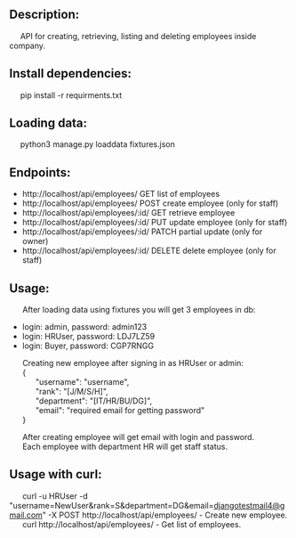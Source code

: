 ## Description:  
&nbsp;&nbsp;&nbsp;&nbsp;&nbsp;API for creating, retrieving, listing and deleting employees inside company.

## Install dependencies:  
&nbsp;&nbsp;&nbsp;&nbsp;&nbsp;pip install -r requirments.txt
    
## Loading data:  
&nbsp;&nbsp;&nbsp;&nbsp;&nbsp;python3 manage.py loaddata fixtures.json
  
## Endpoints:
*   http://localhost/api/employees/ GET list of employees
*   http://localhost/api/employees/ POST  create employee (only for staff)  
*   http://localhost/api/employees/:id/ GET retrieve employee  
*   http://localhost/api/employees/:id/ PUT update employee (only for staff)  
*   http://localhost/api/employees/:id/ PATCH partial update (only for owner)  
*   http://localhost/api/employees/:id/ DELETE  delete employee (only for staff)  

## Usage:
&nbsp;&nbsp;&nbsp;&nbsp;&nbsp; After loading data using fixtures you will get 3 employees in db:
*  login: admin, password: admin123
*  login: HRUser, password: LDJ7LZ59
*  login: Buyer, password: CGP7RNGG

&nbsp;&nbsp;&nbsp;&nbsp;&nbsp; Creating new employee after signing in as HRUser or admin:  
&nbsp;&nbsp;&nbsp;&nbsp;&nbsp; {  
&nbsp;&nbsp;&nbsp;&nbsp;&nbsp; &nbsp;&nbsp;&nbsp;&nbsp;&nbsp;   "username": "username",  
&nbsp;&nbsp;&nbsp;&nbsp;&nbsp; &nbsp;&nbsp;&nbsp;&nbsp;&nbsp;   "rank": "[J/M/S/H]",  
&nbsp;&nbsp;&nbsp;&nbsp;&nbsp; &nbsp;&nbsp;&nbsp;&nbsp;&nbsp;   "department": "[IT/HR/BU/DG]",  
&nbsp;&nbsp;&nbsp;&nbsp;&nbsp; &nbsp;&nbsp;&nbsp;&nbsp;&nbsp;   "email": "required email for getting password"  
&nbsp;&nbsp;&nbsp;&nbsp;&nbsp; }  

&nbsp;&nbsp;&nbsp;&nbsp;&nbsp; After creating employee will get email with login and password.  
&nbsp;&nbsp;&nbsp;&nbsp;&nbsp; Each employee with department HR will get staff status.

## Usage with curl:

&nbsp;&nbsp;&nbsp;&nbsp;&nbsp; curl -u HRUser -d "username=NewUser&rank=S&department=DG&email=djangotestmail4@gmail.com" -X POST http://localhost/api/employees/  - Create new employee.  
&nbsp;&nbsp;&nbsp;&nbsp;&nbsp; curl http://localhost/api/employees/ - Get list of employees.




